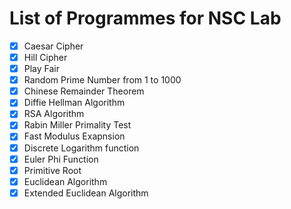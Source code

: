# List of Programmes for NSC Lab

- [x] Caesar Cipher
- [x] Hill Cipher
- [x] Play Fair
- [x] Random Prime Number from 1 to 1000
- [x] Chinese Remainder Theorem
- [x] Diffie Hellman Algorithm
- [x] RSA Algorithm
- [x] Rabin Miller Primality Test
- [x] Fast Modulus Exapnsion
- [x] Discrete Logarithm function
- [x] Euler Phi Function
- [x] Primitive Root
- [x] Euclidean Algorithm
- [x] Extended Euclidean Algorithm
